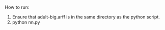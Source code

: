 How to run:

1. Ensure that adult-big.arff is in the same directory as the python script.
2. python nn.py
